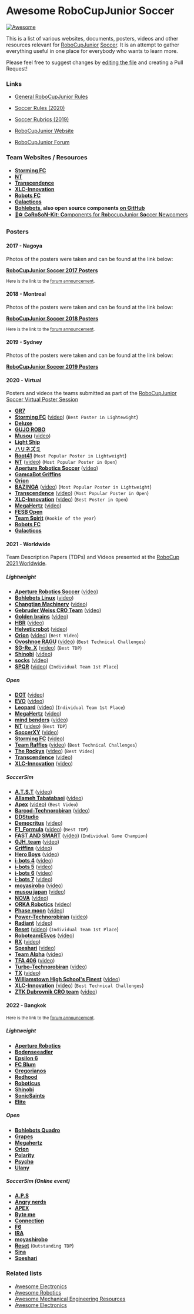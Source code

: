 Awesome RoboCupJunior Soccer
============================

[![Awesome](https://cdn.rawgit.com/sindresorhus/awesome/d7305f38d29fed78fa85652e3a63e154dd8e8829/media/badge.svg)](https://github.com/sindresorhus/awesome)

This is a list of various websites, documents, posters, videos and other
resources relevant for [RoboCupJunior](https://junior.robocup.org/)
[Soccer](https://junior.robocup.org/rcj-soccer-lightweight/). It is an attempt
to gather everything useful in one place for everybody who wants to learn more.

Please feel free to suggest changes by [editing the
file](https://github.com/RoboCupJuniorTC/awesome-rcj-soccer/edit/master/README.md)
and creating a Pull Request!

### Links ###

- [General RoboCupJunior Rules](https://junior.robocup.org/robocupjunior-general-rules/)
- [Soccer Rules (2020)](https://junior.robocup.org/wp-content/uploads/2020Rules/final_2020rules/RCJ2020-Soccer-final.pdf)
- [Soccer Rubrics (2019)](https://junior.robocup.org/wp-content/uploads/2019Rules/2019_Soccer_Rubrics_Final.pdf)

- [RoboCupJunior Website](https://junior.robocup.org/)
- [RoboCupJunior Forum](https://junior.forum.robocup.org/)


### Team Websites / Resources

- **[Storming FC](https://drive.google.com/drive/folders/1Q-wbUy15XnOSqDXD2t7uGo6TDhLnI7Sx?usp=sharing)**
- **[NT](https://sites.google.com/view/nt-rcj/)**
- **[Transcendence](https://bozo.infocommsociety.com/)**
- **[XLC-Innovation](https://github.com/xlcteam/OpenBot)**
- **[Robots FC](https://drive.google.com/drive/folders/1-62xTa-WVdmEZmCUi7LeJ8dB6AmG2IRY)**
- **[Galacticos](http://galacticos.robotsa.com/en/teams/soccer/robocup-2018/)**
- **[Bohlebots](https://bohlebots.de/), also open source components [on GitHub](https://github.com/stiebel/bohlebots)**
- [:robot::soccer: **CoRoSoN-Kit**: **Co**mponents for **Ro**bocupJunior **So**ccer **N**ewcomers ](https://github.com/CoRoSoN-Kit/CoRoSoN-Kit)

### Posters

#### 2017 - Nagoya

Photos of the posters were taken and can be found at the link below:

**[RoboCupJunior Soccer 2017 Posters](https://photos.app.goo.gl/nlORrbqfdCgVUYi33)**

<small>Here is the link to the [forum announcement](https://junior.forum.robocup.org/t/soccer-posters-from-robocupjunior-2017-nagoya/375).</small>

#### 2018 - Montreal

Photos of the posters were taken and can be found at the link below:

**[RoboCupJunior Soccer 2018 Posters](https://photos.app.goo.gl/L1ozxiuDTHSuDugY6)**

<small>Here is the link to the [forum announcement](https://junior.forum.robocup.org/t/soccer-posters-form-robocupjunior-2018-montreal/713/2).</small>


#### 2019 - Sydney

Photos of the posters were taken and can be found at the link below:

**[RoboCupJunior Soccer 2019 Posters](https://drive.google.com/drive/folders/1rplqpyFzr-upeA_Pwf8XQMAHiPX2jXMZ)**


#### 2020 - Virtual

Posters and videos the teams submitted as part of the
[RoboCupJunior Soccer Virtual Poster Session](https://junior.forum.robocup.org/t/robocupjunior-soccer-virtual-poster-session-2020/1462)

- **[GR7](https://drive.google.com/file/d/1qPzIYE0R8rlanEs_hPcxEflbpkQwB_jA/view?usp=sharing)**
- **[Storming FC](https://docs.google.com/presentation/d/1QEJNZ3NJdPg2KJ_LThDgDWZYtIY5-aOohWErsdfNF_U/edit?usp=sharing)** ([video](https://www.youtube.com/watch?v=i5F3fuh59lw&feature=youtu.be)) (`Best Poster in Lightewight`)
- **[Deluxe](https://1drv.ms/b/s!AmPSMyTf6ukhhEmT6JOBl2fBfeIK?e=Ocgn58)**
- **[GUJO ROBO](https://drive.google.com/file/d/1TNHrwRxdvrer7PcFsu4kpZWdbhYHyrff/view?usp=sharing)**
- **[Musou](https://app.box.com/s/uy9ixxe8bwesslz82gjpggliizdopbwv )** ([video](https://youtu.be/2tdapz0W0Jo))
- **[Light Ship](https://drive.google.com/file/d/1ck7HrpvApxx3QKRHgIgtDvzrIfDHn-Ql/view?usp=sharing)**
- **[ハリネズミ](https://drive.google.com/file/d/1I9s8MkLRgZVcKp-y4ry5_PNxOrOPriak/view?usp=sharing)**
- **[Root41](https://1drv.ms/b/s!Ak-GH_xEX79MjSEhz4970zHtckO6?e=ZgUgWb)** (`Most Popular Poster in Lightweight`)
- **[NT](https://drive.google.com/file/d/1TykLQeLRh7lk8j9j6cssyBneg6PkL0iA/view?usp=sharing)** ([video](https://youtu.be/p1JVRHjVRBs)) (`Most Popular Poster in Open`)
- **[Aperture Robotics Soccer](https://drive.google.com/file/d/1vAIjiII1e6XEtK_8ZpOw7FDxKeohS_cf/view?usp=sharing)** ([video](https://vimeo.com/432555359))
- **[GamcaBot Griffins](https://drive.google.com/file/d/10n_-w3nhX5PRl2p-SWuz6KwyWvckR_6i/view?usp=sharing)**
- **[Orion](https://drive.google.com/drive/folders/1A-Z0woNigZnN1hk9W7q6_YPyjzgaGT4j?usp=sharing)**
- **[BAZINGA](https://mega.nz/file/FeoBXA5Y#BNmz2BHquwzgX28Bbvpr5YKZ4gQeBaF6JeXa5QQQ7hQ)** ([video](https://www.youtube.com/watch?v=8Yi7iAQasHA&t=6s)) (`Most Popular Poster in Lightweight`)
- **[Transcendence](https://bozo.infocommsociety.com/assets/documents/poster.pdf)** ([video](https://youtu.be/s2tOrOdC2fA)) (`Most Popular Poster in Open`)
- **[XLC-Innovation](https://drive.google.com/file/d/1mmYTOxWSNOsuLN-UX9sywHZmTKlaXygj/view?usp=sharing)** ([video](https://www.youtube.com/watch?v=fuTrGaSgjog)) (`Best Poster in Open`)
- **[MegaHertz](https://www.dropbox.com/sh/w5bn8br7yjv4rsh/AABTyOHNraSc9Qdqza0SAlxGa?dl=0)** ([video](https://drive.google.com/file/d/1LFu08z_QM1h01bxX2ZMRwjLSJaOAomc1/view?usp=sharing))
- **[FESB Open](https://drive.google.com/file/d/1xRnhDvyzx9PhASEGJ26kzaMuY9DtlJwR/view?usp=sharing)**
- **[Team Spirit](https://photos.app.goo.gl/eS1BjBT4PCCEuts46)** (`Rookie of the year`)
- **[Robots FC](https://docs.google.com/document/d/1lUm2RSibUzl2kJFpDUgFeR0qVxD93A-USQJc6fN0j6A/edit)**
- **[Galacticos](https://drive.google.com/file/d/10UUOkRQoHtAvq3EVwahK8c2oGCN4cQD9/view?usp=sharing)**

#### 2021 - Worldwide

Team Description Papers (TDPs) and Videos presented at the
[RoboCup 2021 Worldwide](https://2021.robocup.org/).

##### Lightweight

- **[Aperture Robotics Soccer](https://robocupjuniortc.github.io/soccer-2021/pdfs/TDPs/LWL_Aperture_Robotics_Soccer.pdf)** ([video](https://youtu.be/gW0F-rfmCyM))
- **[Bohlebots Linux](https://robocupjuniortc.github.io/soccer-2021/pdfs/TDPs/LWL_Bohlebots_Linux.pdf)** ([video](https://youtu.be/SMI8qjY_0s0))
- **[Changtian Machinery](https://robocupjuniortc.github.io/soccer-2021/pdfs/TDPs/LWL_Changtian_Machinery.pdf)** ([video](https://youtu.be/IekU76YFPrE))
- **[Gebruder Weiss CRO Team](https://robocupjuniortc.github.io/soccer-2021/pdfs/TDPs/LWL_Gebruder_Weiss_CRO_Team.pdf)** ([video](https://www.youtube.com/watch?v=vgRO_0iZINI&t=12s))
- **[Golden brains](https://robocupjuniortc.github.io/soccer-2021/pdfs/TDPs/LWL_Golden_brains.pdf)** ([video](https://youtu.be/kE6C2TaX7f4))
- **[HBR](https://robocupjuniortc.github.io/soccer-2021/pdfs/TDPs/LWL_H.B.R.pdf)** ([video](https://youtu.be/nmwa6Uj9AR4))
- **[Helveticrobot](https://robocupjuniortc.github.io/soccer-2021/pdfs/TDPs/LWL_Helveticrobot.pdf)** ([video](https://vimeo.com/566000716))
- **[Orion](https://robocupjuniortc.github.io/soccer-2021/pdfs/TDPs/LWL_Orion.pdf)** ([video](https://youtu.be/EiC6TM8G3RY)) (`Best Video`)
- **[Ovoshnoe RAGU](https://robocupjuniortc.github.io/soccer-2021/pdfs/TDPs/LWL_Ovoshnoe_RAGU.pdf)** ([video](https://youtu.be/o1IN1qhgsfA)) (`Best Technical Challenges`)
- **[SG-Re_X](https://robocupjuniortc.github.io/soccer-2021/pdfs/TDPs/LWL_SG-Re_X.pdf)** ([video](https://youtu.be/cYZw9DDcjCc)) (`Best TDP`)
- **[Shinobi](https://robocupjuniortc.github.io/soccer-2021/pdfs/TDPs/LWL_Shinobi.pdf)** ([video](https://youtu.be/J3gIh7DWsB8))
- **[socks](https://robocupjuniortc.github.io/soccer-2021/pdfs/TDPs/LWL_socks.pdf)** ([video](https://www.youtube.com/watch?v=eo5rEu965ts))
- **[SPQR](https://robocupjuniortc.github.io/soccer-2021/pdfs/TDPs/LWL_SPQR.pdf)** ([video](https://youtu.be/cIlFdDrJGVU)) (`Individual Team 1st Place`)

##### Open

- **[DOT](https://robocupjuniortc.github.io/soccer-2021/pdfs/TDPs/OPEN_DOT.pdf)** ([video](https://youtu.be/QWrGivzyHp0))
- **[EVO](https://robocupjuniortc.github.io/soccer-2021/pdfs/TDPs/OPEN_EVO.pdf)** ([video](https://m.youtube.com/watch?v=UYzbhpXhWV4))
- **[Leopard](https://robocupjuniortc.github.io/soccer-2021/pdfs/TDPs/OPEN_Leopard.pdf)** ([video](https://www.youtube.com/watch?v=Lgoi_pQrCUY)) (`Individual Team 1st Place`)
- **[MegaHertz](https://robocupjuniortc.github.io/soccer-2021/pdfs/TDPs/OPEN_MegaHertz.pdf)** ([video](https://youtu.be/cEIB1Q1LMow))
- **[mind benders](https://robocupjuniortc.github.io/soccer-2021/pdfs/TDPs/OPEN_mind_benders.pdf)** ([video](https://youtu.be/a-PEkgmZec4))
- **[NT](https://robocupjuniortc.github.io/soccer-2021/pdfs/TDPs/OPEN_NT.pdf)** ([video](https://youtu.be/y6Wdr9ThTqw)) (`Best TDP`)
- **[SoccerXY](https://robocupjuniortc.github.io/soccer-2021/pdfs/TDPs/OPEN_SoccerXY.pdf)** ([video](https://youtu.be/k3-tlLcnKp4))
- **[Storming FC](https://robocupjuniortc.github.io/soccer-2021/pdfs/TDPs/OPEN_Storming_FC.pdf)** ([video](https://youtu.be/sIYqWH5iD8M))
- **[Team Raffles](https://robocupjuniortc.github.io/soccer-2021/pdfs/TDPs/OPEN_Team_Raffles.pdf)** ([video](https://youtu.be/Wa-a_n88hw4)) (`Best Technical Challenges`)
- **[The Rockys](https://robocupjuniortc.github.io/soccer-2021/pdfs/TDPs/OPEN_The_Rockys.pdf)** ([video](https://youtu.be/pSE01YkHQZw)) (`Best Video`)
- **[Transcendence](https://robocupjuniortc.github.io/soccer-2021/pdfs/TDPs/OPEN_Transcendence.pdf)** ([video](https://youtu.be/002ujSmyFdo))
- **[XLC-Innovation](https://robocupjuniortc.github.io/soccer-2021/pdfs/TDPs/OPEN_XLC_Innovation.pdf)** ([video](https://www.youtube.com/watch?v=bpfD3oBH6rc))

##### SoccerSim

- **[A.T.S.T](https://robocupjuniortc.github.io/soccer-2021/pdfs/TDPs/SIM_A.T.S.T.pdf)** ([video](https://mega.nz/file/aVRzDCJI#lLK-iSWKtZwIZIste7jk3d8CFeTz4BBvI9oPqAZE0sE))
- **[Allameh Tabatabaei](https://robocupjuniortc.github.io/soccer-2021/pdfs/TDPs/SIM_Alameh_Tabatabaei.pdf)** ([video](https://drive.google.com/file/d/1-9THlO8zP4ibgtoG_xkgeaT0e5JIfPjK/view?usp=sharing))
- **[Apex](https://robocupjuniortc.github.io/soccer-2021/pdfs/TDPs/SIM_Apex.pdf)** ([video]( https://youtu.be/mJdTAly2FPU)) (`Best Video`)
- **[Barcod-Technorobiran](https://robocupjuniortc.github.io/soccer-2021/pdfs/TDPs/SIM_Barcode-Technorobiran.pdf)** ([video](https://youtu.be/Uat7w1gLqPM))
- **[DDStudio](https://robocupjuniortc.github.io/soccer-2021/pdfs/TDPs/SIM_DDStudio.pdf)**
- **[Democritus](https://robocupjuniortc.github.io/soccer-2021/pdfs/TDPs/SIM_Democritus.pdf)** ([video](https://youtu.be/hgyrVVQQR20))
- **[F1_Formula](https://robocupjuniortc.github.io/soccer-2021/pdfs/TDPs/SIM_F1_Formula.pdf)** ([video](https://youtu.be/-E2GJUhxPT4)) (`Best TDP`)
- **[FAST AND SMART](https://robocupjuniortc.github.io/soccer-2021/pdfs/TDPs/SIM_FAST_AND_SMART.pdf)** ([video](https://www.youtube.com/watch?v=hexcrVC1oO0)) (`Individual Game Champion`)
- **[GJH_team](https://robocupjuniortc.github.io/soccer-2021/pdfs/TDPs/SIM_GJH_team.pdf)** ([video](https://youtu.be/IEWtYLcvO7o))
- **[Griffins](https://robocupjuniortc.github.io/soccer-2021/pdfs/TDPs/SIM_Griffins.pdf)** ([video](https://youtu.be/KNBnshsiJHU))
- **[Hero Boys](https://robocupjuniortc.github.io/soccer-2021/pdfs/TDPs/SIM_Hero_Boys.pdf)** ([video](https://youtu.be/JEXAIGDi12M))
- **[i-bots 4](https://robocupjuniortc.github.io/soccer-2021/pdfs/TDPs/SIM_i-bots_4.pdf)** ([video](https://youtu.be/pJFALLS8fzI))
- **[i-bots 5](https://robocupjuniortc.github.io/soccer-2021/pdfs/TDPs/SIM_i-bots_5.pdf)** ([video](https://www.youtube.com/watch?v=9OyWaOStVAs))
- **[i-bots 6](https://robocupjuniortc.github.io/soccer-2021/pdfs/TDPs/SIM_i-bots_6.pdf)** ([video](https://youtu.be/nGm7AIIGl_0))
- **[i-bots 7](https://robocupjuniortc.github.io/soccer-2021/pdfs/TDPs/SIM_i-bots_7.pdf)** ([video](https://youtu.be/VlBLSJjtmsc))
- **[moyasirobo](https://robocupjuniortc.github.io/soccer-2021/pdfs/TDPs/SIM_moyasirobo.pdf)** ([video](https://youtu.be/w75cbCOqNmo))
- **[musou japan](https://robocupjuniortc.github.io/soccer-2021/pdfs/TDPs/SIM_musou_japan.pdf)** ([video](https://youtu.be/6o862ig1TmQ))
- **[NOVA](https://robocupjuniortc.github.io/soccer-2021/pdfs/TDPs/SIM_NOVA.pdf)** ([video](https://youtu.be/BxICwwqgRrk))
- **[ORKA Robotics](https://robocupjuniortc.github.io/soccer-2021/pdfs/TDPs/SIM_ORKA_Robotics.pdf)** ([video](http://www.orkabot.com/RCJ_2021_ORKA_Robotics_SSim_Video))
- **[Phase moon](https://robocupjuniortc.github.io/soccer-2021/pdfs/TDPs/SIM_Phase_moon.pdf)** ([video](https://youtu.be/pDCwXyFCVKo))
- **[Power-Technorobiran](https://robocupjuniortc.github.io/soccer-2021/pdfs/TDPs/SIM_Power-Technorobiran.pdf)** ([video](https://youtu.be/AujjEmjNSzk))
- **[Radiant](https://robocupjuniortc.github.io/soccer-2021/pdfs/TDPs/SIM_Radiant.pdf)** ([video](https://youtu.be/M9bhSDuDYZw))
- **[Reset](https://robocupjuniortc.github.io/soccer-2021/pdfs/TDPs/SIM_Reset.pdf)** ([video](https://www.youtube.com/watch?v=QdJXTWpfoq4)) (`Individual Team 1st Place`)
- **[RoboteamE5vos](https://robocupjuniortc.github.io/soccer-2021/pdfs/TDPs/SIM_RoboteamE5vos.pdf)** ([video](https://youtu.be/nV7zOhwP5es))
- **[RX](https://robocupjuniortc.github.io/soccer-2021/pdfs/TDPs/SIM_RX.pdf)** ([video](https://youtu.be/p_J-mqCBWwc))
- **[Speshari](https://robocupjuniortc.github.io/soccer-2021/pdfs/TDPs/SIM_Speshari.pdf)** ([video](https://youtu.be/Q4SVRqFFE84))
- **[Team Alpha](https://robocupjuniortc.github.io/soccer-2021/pdfs/TDPs/SIM_Team_Alpha.pdf)** ([video](https://youtu.be/XLDssPxDHZw))
- **[TFA 406](https://robocupjuniortc.github.io/soccer-2021/pdfs/TDPs/SIM_TFA_406.pdf)** ([video](https://www.youtube.com/watch?v=D2bel43p2A0))
- **[Turbo-Technorobiran](https://robocupjuniortc.github.io/soccer-2021/pdfs/TDPs/SIM_Turbo-Technorobiran.pdf)** ([video](https://youtu.be/fnFGT2i9gjU))
- **[TX](https://robocupjuniortc.github.io/soccer-2021/pdfs/TDPs/SIM_TX.pdf)** ([video](https://youtu.be/Z7Dqncgc95k))
- **[Williamstown High School's Finest](https://robocupjuniortc.github.io/soccer-2021/pdfs/TDPs/SIM_Williamstowns_Highschools_Finest.pdf)** ([video](https://www.youtube.com/watch?v=sN8wLDqIi7c))
- **[XLC-Innovation](https://robocupjuniortc.github.io/soccer-2021/pdfs/TDPs/SIM_XLC_Innovation.pdf)** ([video](https://www.youtube.com/watch?v=J4LKlJkgkYk)) (`Best Technical Challenges`)
- **[ZTK Dubrovnik CRO team](https://robocupjuniortc.github.io/soccer-2021/pdfs/TDPs/SIM_ZTK_Dubrovnik.pdf)** ([video](https://www.youtube.com/watch?v=V6lCuQsCa5o))

#### 2022 - Bangkok

<small>Here is the link to the [forum announcement](https://junior.forum.robocup.org/t/soccer-posters-from-robocupjunior-2022-bangkok/2761).</small>

##### Lightweight

- **[Aperture Robotics](https://drive.google.com/file/d/1BciaTzFyWtwUW7i2RBLrjqioYOArpkVb/view?usp=sharing)**
- **[Bodenseeadler](https://drive.google.com/file/d/1-mX0biqkXri0Kw6fgkClfACxBPO3kxy6/view?usp=sharing)**
- **[Epsilon 6](https://drive.google.com/file/d/1lAVEnMq27h2gyxhygF1U0Hbqkxkz_6ow/view?usp=sharing)**
- **[FC Blum](https://drive.google.com/file/d/1BBwiVWKqJKXRqwtL3LHGuGcfLkKOq87C/view?usp=sharing)**
- **[Gregorianos](https://drive.google.com/file/d/1NWBXkpkR0BEQ2vPQYkuu0PbpZCsW-Brh/view?usp=sharing)**
- **[Redhood](https://drive.google.com/file/d/15VNd1ApyDjjv6NNz4tUC73-WcVLRndvI/view?usp=sharing)**
- **[Roboticus](https://drive.google.com/file/d/1Y9xjpdJZWqulncltTBuXXvAqUkHA75_c/view?usp=sharing)**
- **[Shinobi](https://drive.google.com/file/d/14vMU-JeGyHOXmeuvO7Lo1XEAVlvSTALC/view?usp=sharing)**
- **[SonicSaints](https://drive.google.com/file/d/1_8WGt3D2sDXM3FHj3zCHJHFRihwFXlza/view?usp=sharing)**
- **[Elite](https://drive.google.com/file/d/1C3YLHwWIxDp0G_9tG9b5k3MoWK5WG7O2/view?usp=sharing)**

##### Open

- **[Bohlebots Quadro](https://drive.google.com/file/d/1eTWsc2t60vIT7HhNt0owMRx35CP62Ws7/view?usp=sharing)**
- **[Grapes](https://drive.google.com/file/d/1ZOyEtpMJMoO5Q2wj6d_AHSTqbwR1dlW8/view?usp=sharing)**
- **[Megahertz](https://drive.google.com/file/d/1WmA5X9IVsWNGk9Gn1bN2h3D7SDCp2hEw/view?usp=sharing)**
- **[Orion](https://drive.google.com/file/d/1Jd_5ZCKMlo1w2pMmeDVAcMrFWeRU1dNs/view?usp=sharing)**
- **[Polarity](https://drive.google.com/file/d/1WotSNJUyTzEwNJhiFGdmo0v6HebVFP9Y/view?usp=sharing)**
- **[Psycho](https://drive.google.com/file/d/1kJ6lPs5v-XOhjh4Flk48mA-j1_K_tEwd/view?usp=sharing)**
- **[Ulany](https://drive.google.com/file/d/13FAPtyWImsEaJthwo4YNqPZ-x8uGNiOv/view?usp=sharing)** 

##### SoccerSim (Online event)

- **[A.P.S](https://drive.google.com/file/d/13l3eoFizppbv_WnTJ7--gR3MPwKIVRAA)**
- **[Angry nerds](https://drive.google.com/file/d/1bWakx0rY0QRJnp4MaIllFNcRMSmS_yEB)**
- **[APEX](https://drive.google.com/file/d/1u5hi8l02TBTfE9KXbmhhOqoyZ_l4p_MX)**
- **[Byte me](https://drive.google.com/file/d/14p2y9tTeurMMHznhYVYpAb0-FVKEM6Fm)**
- **[Connection](https://drive.google.com/file/d/1mvgtO1Qp3FeP-gRG-Qcjvz7vcVUnVsgC)**
- **[F6](https://drive.google.com/file/d/12V8J1yVjw_pZoith2H4Dr5wT4inpA-zm)**
- **[IRA](https://drive.google.com/file/d/1Bh8i9wSnx6gROQ3ECw991YgeILUnO6qt)**
- **[moyashirobo](https://drive.google.com/file/d/1F3wX_LT03Uyx3NNvrxSFXrYYArudlpe3)**
- **[Reset](https://drive.google.com/file/d/1wKS7s-sY-8lVWrfdmiRpoNhqrePLlM1y)** (`Outstanding TDP`)
- **[Sina](https://drive.google.com/file/d/1nUhDa0mb71TBu2VJmea6NfFw-xc3RMO6)**
- **[Speshari](https://drive.google.com/file/d/1DA7DTUwTPm_msuHFJStDBgv8KP3rkGWs)**


### Related lists

- [Awesome Electronics](https://github.com/kitspace/awesome-electronics)
- [Awesome Robotics](https://github.com/kiloreux/awesome-robotics)
- [Awesome Mechanical Engineering Resources](https://github.com/m2n037/awesome-mecheng)
- [Awesome Electronics](https://github.com/kitspace/awesome-electronics)
